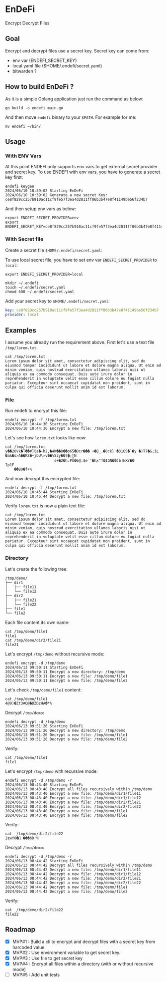 # EnDeFi

Encrypt Decrypt Files

## Goal

Encrypt and decrypt files use a secret key.
Secret key can come from:

- env var (ENDEFI_SECRET_KEY)
- local yaml file ($HOME/.endefi/secret.yaml)
- bitwarden ?

## How to build EnDeFi ?

As it is a simple Golang application just run the command as below:

```shell
go build -o endefi main.go
```

And then move `endefi` binary to your `$PATH`. For example for me:

```shell
mv endefi ~/bin/
```

## Usage

### With ENV Vars

At this point ENDEFI only supports env vars to get external secret provider and secret key. To use ENDEFI with env vars, you have to generate a secret key first:

```shell
endefi keygen
2024/06/10 10:39:02 Starting EnDeFi
2024/06/10 10:39:02 Generate a new secret Key: ce8f829cc257b910ac11cf9fe57f3ea4d2811ff06b3b47e8f41149be56f234b7
```

And then setup env vars as below:

```shell
export ENDEFI_SECRET_PROVIDER=env
export ENDEFI_SECRET_KEY=ce8f829cc257b910ac11cf9fe57f3ea4d2811ff06b3b47e8f41149be56f234b7
```

### With Secret file

Create a secret file `$HOME/.endefi/secret.yaml`:

To use local secret file, you have to set env var `ENDEFI_SECRET_PROVIDER` to `local`:

```shell
export ENDEFI_SECRET_PROVIDER=local
```

```shell
mkdir ~/.endefi
touch ~/.endefi/secret.yaml
chmod 600 ~/.endefi/secret.yaml
```

Add your secret key to `$HOME/.endefi/secret.yaml`:

```yaml
key: ce8f829cc257b910ac11cf9fe57f3ea4d2811ff06b3b47e8f41149be56f234b7
provider: local
```

## Examples

I assume you already run the requirement above. First let's use a text file `/tmp/lorem.txt`:

```shell
cat /tmp/lorem.txt
Lorem ipsum dolor sit amet, consectetur adipiscing elit, sed do eiusmod tempor incididunt ut labore et dolore magna aliqua. Ut enim ad minim veniam, quis nostrud exercitation ullamco laboris nisi ut aliquip ex ea commodo consequat. Duis aute irure dolor in reprehenderit in voluptate velit esse cillum dolore eu fugiat nulla pariatur. Excepteur sint occaecat cupidatat non proident, sunt in culpa qui officia deserunt mollit anim id est laborum.
```

### File

Run endefi to encrypt this file:

```shell
endefi encrypt -f /tmp/lorem.txt
2024/06/10 10:44:30 Starting EnDeFi
2024/06/10 10:44:30 Encrypt a new file: /tmp/lorem.txt
```

Let's see how `lorem.txt` looks like now:

```shell
cat /tmp/lorem.txt
y��20Vk�T��#}Ɓa�-h2,�4W��O��o6̃S�Dcr��� +�B_.�0ck} �31GS�`�y �)T7�&;iL �a&�s>A��KΣ�~jbU\»v��%Szy��(ܷ�;᯺N
                      s+�2�h.PÜ�6@:$e`'�ԧx"f�IGN��)b]NXr��
Ip1F
    ��B0�f+%   
```

And now decrypt this encrypted file:

```shell
endefi decrypt -f /tmp/lorem.txt
2024/06/10 10:45:44 Starting EnDeFi
2024/06/10 10:45:44 Decrypt a new file: /tmp/lorem.txt
```

Verify `lorem.txt` is now a plain text file:

```shell
cat /tmp/lorem.txt
Lorem ipsum dolor sit amet, consectetur adipiscing elit, sed do eiusmod tempor incididunt ut labore et dolore magna aliqua. Ut enim ad minim veniam, quis nostrud exercitation ullamco laboris nisi ut aliquip ex ea commodo consequat. Duis aute irure dolor in reprehenderit in voluptate velit esse cillum dolore eu fugiat nulla pariatur. Excepteur sint occaecat cupidatat non proident, sunt in culpa qui officia deserunt mollit anim id est laborum.
```

### Directory

Let's create the following tree:

```shell
/tmp/demo/
├── dir1
│   ├── file11
│   └── file12
├── dir2
│   ├── file21
│   └── file22
├── file1
└── file2
```

Each file content its own name:

```shell
cat /tmp/demo/file1
file1
cat /tmp/demo/dir2/file21
file21
```

Let's encrypt `/tmp/demo` without recursive mode:

```shell
endefi encrypt -d /tmp/demo
2024/06/13 09:50:11 Starting EnDeFi
2024/06/13 09:50:11 Encrypt a new directory: /tmp/demo
2024/06/13 09:50:11 Encrypt a new file: /tmp/demo/file1
2024/06/13 09:50:11 Encrypt a new file: /tmp/demo/file2
```

Let's check `/tmp/demo/file1` content:

```shell
cat /tmp/demo/file1
4@9)�Zt3#O@�DZDzHA�*% 
```

Decrypt `/tmp/demo`:

```shell
endefi decrypt -d /tmp/demo
2024/06/13 09:51:26 Starting EnDeFi
2024/06/13 09:51:26 Decrypt a new directory: /tmp/demo
2024/06/13 09:51:26 Decrypt a new file: /tmp/demo/file1
2024/06/13 09:51:26 Decrypt a new file: /tmp/demo/file2
```

Verify:

```shell
cat /tmp/demo/file1
file1
```

Let's encrypt `/tmp/demo` with recursive mode:

```shell
endefi encrypt -d /tmp/demo -r
2024/06/13 08:43:40 Starting EnDeFi
2024/06/13 08:43:40 Encrypt all files recursively within /tmp/demo
2024/06/13 08:43:40 Encrypt a new file: /tmp/demo/dir1/file11
2024/06/13 08:43:40 Encrypt a new file: /tmp/demo/dir1/file12
2024/06/13 08:43:40 Encrypt a new file: /tmp/demo/dir2/file21
2024/06/13 08:43:40 Encrypt a new file: /tmp/demo/dir2/file22
2024/06/13 08:43:40 Encrypt a new file: /tmp/demo/file1
2024/06/13 08:43:40 Encrypt a new file: /tmp/demo/file2
```

Verify:

```shell
cat  /tmp/demo/dir2/file22
2εwY0�׊ ���bD'%  
```

Decrypt `/tmp/demo`:

```shell
endefi decrypt -d /tmp/demo -r
2024/06/13 08:44:42 Starting EnDeFi
2024/06/13 08:44:42 Decrypt all files recursively within /tmp/demo
2024/06/13 08:44:42 Decrypt a new file: /tmp/demo/dir1/file11
2024/06/13 08:44:42 Decrypt a new file: /tmp/demo/dir1/file12
2024/06/13 08:44:42 Decrypt a new file: /tmp/demo/dir2/file21
2024/06/13 08:44:42 Decrypt a new file: /tmp/demo/dir2/file22
2024/06/13 08:44:42 Decrypt a new file: /tmp/demo/file1
2024/06/13 08:44:42 Decrypt a new file: /tmp/demo/file2
```

Verify:

```shell
cat  /tmp/demo/dir2/file22
file22
```

## Roadmap

- [x] MVP#1 : Build a cli to encrypt and decrypt files with a secret key from harcoded value
- [x] MVP#2 : Use environment variable to get secret key.
- [x] MVP#3 : Use file to get secret key
- [x] MVP#4 : Encrypt all files within a directory (with or without recursive mode)
- [ ] MVP#5 : Add unit tests

